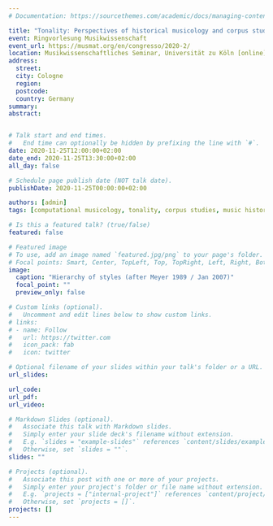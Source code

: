 ```yaml
---
# Documentation: https://sourcethemes.com/academic/docs/managing-content/

title: "Tonality: Perspectives of historical musicology and corpus studies"
event: Ringvorlesung Musikwissenschaft
event_url: https://musmat.org/en/congresso/2020-2/
location: Musikwissenschaftliches Seminar, Universität zu Köln [online]
address:
  street:
  city: Cologne
  region:
  postcode:
  country: Germany
summary:
abstract:


# Talk start and end times.
#   End time can optionally be hidden by prefixing the line with `#`.
date: 2020-11-25T12:00:00+02:00
date_end: 2020-11-25T13:30:00+02:00
all_day: false

# Schedule page publish date (NOT talk date).
publishDate: 2020-11-25T00:00:00+02:00

authors: [admin]
tags: [computational musicology, tonality, corpus studies, music history]

# Is this a featured talk? (true/false)
featured: false

# Featured image
# To use, add an image named `featured.jpg/png` to your page's folder. 
# Focal points: Smart, Center, TopLeft, Top, TopRight, Left, Right, BottomLeft, Bottom, BottomRight.
image:
  caption: "Hierarchy of styles (after Meyer 1989 / Jan 2007)"
  focal_point: ""
  preview_only: false

# Custom links (optional).
#   Uncomment and edit lines below to show custom links.
# links:
# - name: Follow
#   url: https://twitter.com
#   icon_pack: fab
#   icon: twitter

# Optional filename of your slides within your talk's folder or a URL.
url_slides:

url_code:
url_pdf:
url_video:

# Markdown Slides (optional).
#   Associate this talk with Markdown slides.
#   Simply enter your slide deck's filename without extension.
#   E.g. `slides = "example-slides"` references `content/slides/example-slides.md`.
#   Otherwise, set `slides = ""`.
slides: ""

# Projects (optional).
#   Associate this post with one or more of your projects.
#   Simply enter your project's folder or file name without extension.
#   E.g. `projects = ["internal-project"]` references `content/project/deep-learning/index.md`.
#   Otherwise, set `projects = []`.
projects: []
---
```

